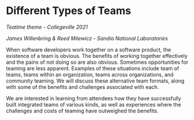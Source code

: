 # Different Types of Teams

*Teatime theme - Collegeville 2021*

*James Willenbring & Reed Milewicz - Sandia National Laboratories*

When software developers work together on a software product, the existence of a team is obvious. The benefits of working together effectively and the pains of not doing so are also obvious. Sometimes opportunities for teaming are less apparent. Examples of these situations include team of teams, teams within an organization, teams across organizations, and community teaming. We will discuss these alternative team formats, along with some of the benefits and challenges associated with each.

We are interested in learning from attendees how they have successfully built integrated teams of various kinds, as well as experiences where the challenges and costs of teaming have outweighed the benefits.
